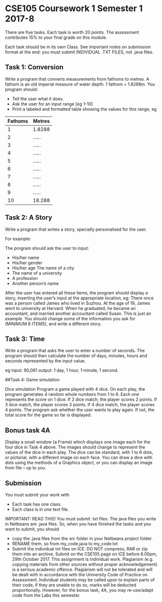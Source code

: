 # CSE105 Coursework 1 Semester 1 2017-8

There are five tasks. Each task is worth 20 points. The assessment contributes 15% to your final grade on this module.

Each task should be in its own Class. See important notes on submission format at the end: you must submit INDIVIDUAL .TXT FILES, not .java files.


## Task 1: Conversion

Write a program that converts measurements from fathoms to metres. A fathom is an old imperial measure of water depth. 1 fathom = 1.8288m.
You program should:
- Tell the user what it does.
- Ask the user for an input range [eg 1-10]
- Print a labeled and formatted table showing the values for this range, eg

| Fathoms  | Metres |
| ------------- | ------------- |
| 1  | 1.8288  |
| 2  | ......  |
| 3  | ......  |
| 4  | ......  |
| 5  | ......  |
| 6  | ......  |
| 7  | ......  |
| 8  | ......  |
| 9  | ......  |
| 10  | 18.288  |


## Task 2: A Story

Write a program that writes a story, specially personalised for the user.

For example:

The program should ask the user to input:
- His/her name
- His/her gender
- His/her age
 The name of a city
- The name of a university
- A profession
- Another person’s name

After the user has entered all these items, the program should display a story, inserting the user’s input at the appropriate location, eg:
There once was a person called James who lived in Suzhou. At the age of 19, James went to university at Harvard. When he graduated, he became an accountant, and married another accountant called Susan.
This is just an example. You should change some of the information you ask for (MINIMUM 6 ITEMS), and write a different story.


## Task 3: Time

Write a program that asks the user to enter a number of seconds. The program should then calculate the number of days, minutes, hours and seconds represented by the input value.

eg
input: 90,061
output: 1 day, 1 hour, 1 minute, 1 second.


##Task 4: Game simulation

Dice simulation
Program a game played with 4 dice.
On each play, the program generates 4 random whole numbers from 1 to 6. Each one represents the score on 1 dice.
If 2 dice match, the player scores 2 points.
If 3 dice match, the player scores 3 points.
If 4 dice match, the player scores 4 points.
The program ask whether the user wants to play again. If not, the total score for the game so far is displayed.


## Bonus task 4A

Display a small window (a Frame) which displays one image each for the four dice in Task 4 above. The images should change to represent the values of the dice in each play. The dice can be standard, with 1 to 6 dots, or pictorial, with a different image on each face. You can draw a dice with dots using the methods of a Graphics object, or you can display an image from file – up to you.


## Submission

You must submit your work with
- Each task has one class.
- Each class is in one text file.

IMPORTANT: READ THIS!
You must submit .txt files. The java files you write in Netbeans are .java files. So, when you have finished the tasks and you want to submit, you should

- copy the .java files from the src folder in your Netbeans project folder.
- RENAME them, so from my_code.java
to my_code.txt
- Submit the individual txt files on ICE. DO NOT compress, RAR or zip them into an archive.
Submit on the CSE105 page on ICE before 6.00pm, 29th October 2017.
This assignment is individual work. Plagiarism (e.g. copying materials from other sources without proper acknowledgement) is a serious academic offence. Plagiarism will not be tolerated and will be dealt with in accordance with the University Code of Practice on Assessment. Individual students may be called upon to explain parts of their code; if they are unable to do so, marks will be deducted proportionally. However, for the bonus task, 4A, you may re-use/adapt code from the Labs this semester.
